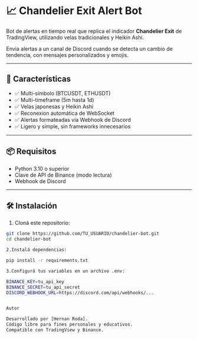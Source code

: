 # 📈 Chandelier Exit Alert Bot

Bot de alertas en tiempo real que replica el indicador **Chandelier Exit** de TradingView, utilizando velas tradicionales y Heikin Ashi.

Envia alertas a un canal de Discord cuando se detecta un cambio de tendencia, con mensajes personalizados y emojis.

---

## 🚀 Características

- ✅ Multi-símbolo (BTCUSDT, ETHUSDT)
- ✅ Multi-timeframe (5m hasta 1d)
- ✅ Velas japonesas y Heikin Ashi
- ✅ Reconexion automática de WebSocket
- ✅ Alertas formateadas vía Webhook de Discord
- ✅ Ligero y simple, sin frameworks innecesarios

---

## 📦 Requisitos

- Python 3.10 o superior
- Clave de API de Binance (modo lectura)
- Webhook de Discord

---

## 🛠️ Instalación

1. Cloná este repositorio:

```bash
git clone https://github.com/TU_USUARIO/chandelier-bot.git
cd chandelier-bot

2.Instalá dependencias:

pip install -r requirements.txt

3.Configurá tus variables en un archivo .env:

BINANCE_KEY=tu_api_key
BINANCE_SECRET=tu_api_secret
DISCORD_WEBHOOK_URL=https://discord.com/api/webhooks/...


Autor

Desarrollado por [Hernan Roda].
Código libre para fines personales y educativos.
Compatible con TradingView y Binance.


